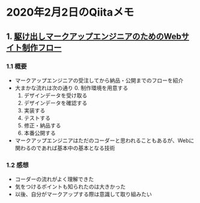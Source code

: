 # 2020年2月2日のQiitaメモ

## 1. [駆け出しマークアップエンジニアのためのWebサイト制作フロー](https://qiita.com/TetsuakiHamano/items/917c5b1ac50425bfcf95)

### 1.1 概要

- マークアップエンジニアの受注してから納品・公開までのフローを紹介
- 大まかな流れは次の通り
  0. 制作環境を用意する
  1. デザインデータを受け取る
  1. デザインデータを確認する
  1. 実装する
  1. テストする
  1. 修正・納品する
  1. 本番公開する
- マークアップエンジニアはただのコーダーと思われることもあるが、Webに関わるのであれば基本中の基本となる技術

### 1.2 感想

- コーダーの流れがよく理解できた
- 気をつけるポイントも知られたのは大きかった
- 以後、自分がマークアップする際は意識して取り組みたい
